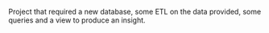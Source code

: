 Project that required a new database, some ETL on the data provided, some queries and a view to produce an insight.
